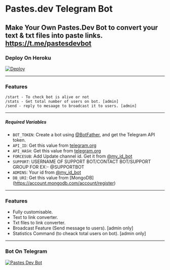 # Pastes.dev Telegram Bot
Make Your Own Pastes.Dev Bot to convert your text & txt files into paste links. https://t.me/pastesdevbot
---
### Deploy On Heroku

[![Deploy](https://www.herokucdn.com/deploy/button.svg)](https://heroku.com/deploy?template=https://github.com/PandazNetwork/pastebot)

---
### Features
```
/start - To check bot is alive or not
/stats - Get total number of users on bot. [admin]
/send - reply to mesaage to broadcast it to users. [admin]
```

---
##### Required Variables

* `BOT_TOKEN`: Create a bot using [@BotFather](https://telegram.me/BotFather), and get the Telegram API token.
* `API_ID`: Get this value from [telegram.org](https://my.telegram.org/apps)
* `API_HASH`: Get this value from [telegram.org](https://my.telegram.org/apps)
* `FORCESUB`: Add Update channel id. Get it from [@my_id_bot](https://t.me/my_id_bot)
* `SUPPORT`: USERNAME OF SUPPORT BOT/CONTACT BOT/SUPPORT GROUP FOR EX:- @SUPPORTBOT
* `ADMINS`: Your id from [@my_id_bot](https://t.me/my_id_bot)
* `DB_URI`: Get this value from [MongoDB] (https://account.mongodb.com/account/register)
---
### Features

- Fully customisable.
- Text to link converter.
- Txt files to link converter.
- Broadcast Feature (Send message to users). [admin only]
- Statistics Command (to cheack total users on bot). [admin only]
---
### Bot On Telegram

[![Pastes Dev Bot](https://www.google.com/url?sa=i&url=https%3A%2F%2Fwww.vecteezy.com%2Fpng%2F18930708-telegram-logo-png-telegram-icon-transparent-png&psig=AOvVaw2eMDDbHA_D__qH6Y1GgzNk&ust=1717072939908000&source=images&cd=vfe&opi=89978449&ved=0CBUQjRxqFwoTCPDZ4tjxsoYDFQAAAAAdAAAAABAE)](https://telegram.me/pastes_dev_bot)
